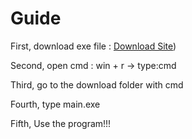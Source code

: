 # Guide
First, download exe file : [Download Site](https://github.com/OwenXP/CyrillicScript_to_LatinScript/releases/tag/V1.0))

Second, open cmd : win + r -> type:cmd

Third, go to the download folder with cmd

Fourth, type main.exe

Fifth, Use the program!!!
